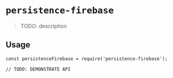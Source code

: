 # `persistence-firebase`

> TODO: description

## Usage

```
const persistenceFirebase = require('persistence-firebase');

// TODO: DEMONSTRATE API
```
